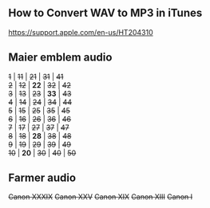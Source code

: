 ## How to Convert WAV to MP3 in iTunes

https://support.apple.com/en-us/HT204310

## Maier emblem audio

  ~~1~~  |  ~~11~~  |  ~~21~~  |  ~~31~~  |  ~~41~~  
  ~~2~~  |  ~~12~~  |  **22**  |  ~~32~~  |  ~~42~~  
  ~~3~~  |  ~~13~~  |  ~~23~~  |  **33**  |  ~~43~~  
  ~~4~~  |  ~~14~~  |  ~~24~~  |  ~~34~~  |  ~~44~~  
  ~~5~~  |  ~~15~~  |  ~~25~~  |  ~~35~~  |  ~~45~~  
  ~~6~~  |  ~~16~~  |  ~~26~~  |  ~~36~~  |  ~~46~~  
  ~~7~~  |  ~~17~~  |  ~~27~~  |  ~~37~~  |  ~~47~~  
  ~~8~~  |  ~~18~~  |  **28**  |  ~~38~~  |  ~~48~~  
  ~~9~~  |  ~~19~~  |  ~~29~~  |  ~~39~~  |  ~~49~~  
 ~~10~~  |  **20**  |  ~~30~~  |  ~~40~~  |  ~~50~~  


## Farmer audio

~~Canon XXXIX~~
~~Canon XXV~~
~~Canon XIX~~
~~Canon XIII~~
~~Canon I~~
